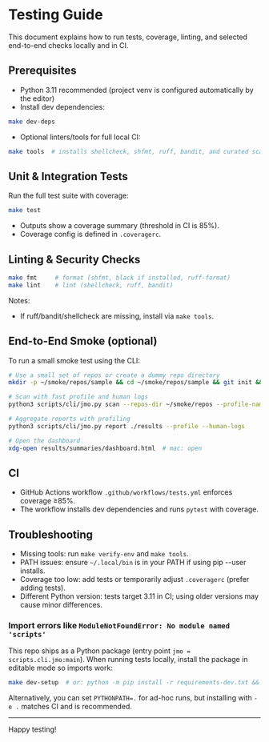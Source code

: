 # Testing Guide

This document explains how to run tests, coverage, linting, and selected end-to-end checks locally and in CI.

## Prerequisites

- Python 3.11 recommended (project venv is configured automatically by the editor)
- Install dev dependencies:

```bash
make dev-deps
```

- Optional linters/tools for full local CI:

```bash
make tools  # installs shellcheck, shfmt, ruff, bandit, and curated scanners
```

## Unit & Integration Tests

Run the full test suite with coverage:

```bash
make test
```

- Outputs show a coverage summary (threshold in CI is 85%).
- Coverage config is defined in `.coveragerc`.

## Linting & Security Checks

```bash
make fmt     # format (shfmt, black if installed, ruff-format)
make lint    # lint (shellcheck, ruff, bandit)
```

Notes:

- If ruff/bandit/shellcheck are missing, install via `make tools`.

## End-to-End Smoke (optional)

To run a small smoke test using the CLI:

```bash
# Use a small set of repos or create a dummy repo directory
mkdir -p ~/smoke/repos/sample && cd ~/smoke/repos/sample && git init && cd -

# Scan with fast profile and human logs
python3 scripts/cli/jmo.py scan --repos-dir ~/smoke/repos --profile-name fast --human-logs

# Aggregate reports with profiling
python3 scripts/cli/jmo.py report ./results --profile --human-logs

# Open the dashboard
xdg-open results/summaries/dashboard.html  # mac: open
```

## CI

- GitHub Actions workflow `.github/workflows/tests.yml` enforces coverage ≥85%.
- The workflow installs dev dependencies and runs `pytest` with coverage.

## Troubleshooting

- Missing tools: run `make verify-env` and `make tools`.
- PATH issues: ensure `~/.local/bin` is in your PATH if using pip --user installs.
- Coverage too low: add tests or temporarily adjust `.coveragerc` (prefer adding tests).
- Different Python version: tests target 3.11 in CI; using older versions may cause minor differences.

### Import errors like `ModuleNotFoundError: No module named 'scripts'`

This repo ships as a Python package (entry point `jmo = scripts.cli.jmo:main`).
When running tests locally, install the package in editable mode so imports work:

```bash
make dev-setup  # or: python -m pip install -r requirements-dev.txt && python -m pip install -e .
```

Alternatively, you can set `PYTHONPATH=.` for ad-hoc runs, but installing with `-e .` matches CI and is recommended.

---

Happy testing!
